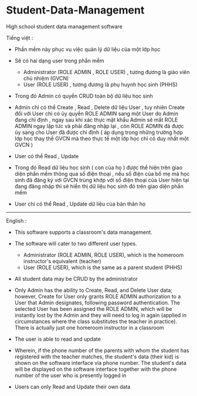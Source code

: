 # Student-Data-Management
High school student data management software

Tiếng việt :

- Phần mềm này phục vụ việc quản lý dữ liệu của một lớp học

- Sẽ có hai dạng user trong phần mềm
  + Administrator (ROLE ADMIN , ROLE USER) , tương đương là giáo viên chủ nhiệm (GVCN)
  + User (ROLE USER) , tương đương là phụ huynh học sinh (PHHS)
    
- Trong đó Admin có quyền CRUD toàn bộ dữ liệu học sinh
- Admin chỉ có thể Create , Read , Delete dữ liệu User , tuy nhiên Create đối với User chỉ có ủy quyền ROLE ADMIN sang một User do Admin đang chỉ định , ngay sau khi xác thực mật khẩu Admin sẽ mất ROLE ADMIN ngay lập tức và phải đăng nhập lại , còn ROLE ADMIN đã được ủy sang cho User đã được chỉ định ( áp dụng trong những trường hợp lớp học thay thế GVCN mà theo thực tế một lớp học chỉ có duy nhất một GVCN )


- User có thể Read , Update
- Trong đó Read dữ liệu học sinh ( con của họ ) được thể hiện trên giao diện phần mềm thông qua số điện thoại , nếu số điện của bố mẹ mà học sinh đã đăng ký với GVCN trùng khớp với số điện thoại của User hiện tại đang đăng nhập thì sẽ hiển thị dữ liệu học sinh đó trên giao diện phần mềm
- User chỉ có thể Read , Update dữ liệu của bản thân họ

---------------------------------------------------------------------

English :

- This software supports a classroom's data management.

- The software will cater to two different user types.
  + Administrator (ROLE ADMIN, ROLE USER), which is the homeroom instructor's equivalent (teacher)
  + User (ROLE USER), which is the same as a parent student (PHHS)

- All student data may be CRUD by the administrator
- Only Admin has the ability to Create, Read, and Delete User data; however, Create for User only grants ROLE ADMIN authorization to a User that Admin designates, following password authentication. The selected User has been assigned the ROLE ADMIN, which will be instantly lost by the Admin and they will need to log in again (applied in circumstances where the class substitutes the teacher in practice). There is actually just one homeroom instructor in a classroom


- The user is able to read and update
- Wherein, if the phone number of the parents with whom the student has registered with the teacher matches, the student's data (their kid) is shown on the software interface via phone number. The student's data will be displayed on the software interface together with the phone number of the user who is presently logged in
- Users can only Read and Update their own data
